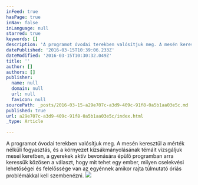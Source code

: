 ```yaml
---
inFeed: true
hasPage: true
inNav: false
inLanguage: null
starred: true
keywords: []
description: 'A programot óvodai terekben valósítjuk meg. A mesén keresztül a mérték nélküli fogyasztás, és a környezet kizsákmányolásának témáit vizsgáljuk mesei keretben, a gyerekek aktív bevonására épülő programban arra keressük közösen a választ, hogy mit tehet egy ember, milyen cselekvési lehetőségei és felelőssége van az egyénnek amikor rajta túlmutató óriás problémákkal kell szembenézni.'
datePublished: '2016-03-15T10:39:06.233Z'
dateModified: '2016-03-15T10:30:32.049Z'
title: ''
author: []
authors: []
publisher:
  name: null
  domain: null
  url: null
  favicon: null
sourcePath: _posts/2016-03-15-a29e707c-a3d9-409c-91f8-0a5b1aa03e5c.md
published: true
url: a29e707c-a3d9-409c-91f8-0a5b1aa03e5c/index.html
_type: Article

---
```

A programot óvodai terekben valósítjuk meg. A mesén keresztül a mérték nélküli fogyasztás, és a környezet kizsákmányolásának témáit vizsgáljuk mesei keretben, a gyerekek aktív bevonására épülő programban arra keressük közösen a választ, hogy mit tehet egy ember, milyen cselekvési lehetőségei és felelőssége van az egyénnek amikor rajta túlmutató óriás problémákkal kell szembenézni.
![](https://the-grid-user-content.s3-us-west-2.amazonaws.com/723fbd7c-5c59-44eb-9228-ed00dec8d70c.jpg)